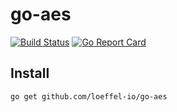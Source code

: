 # go-aes

[![Build Status](https://travis-ci.com/loeffel-io/go-aes.svg?token=diwUYjrdo8kHiwiMCFuq&branch=master)](https://travis-ci.com/loeffel-io/go-aes)
[![Go Report Card](https://goreportcard.com/badge/github.com/loeffel-io/go-aes)](https://goreportcard.com/report/github.com/loeffel-io/go-aes)

## Install 

```bash
go get github.com/loeffel-io/go-aes
```